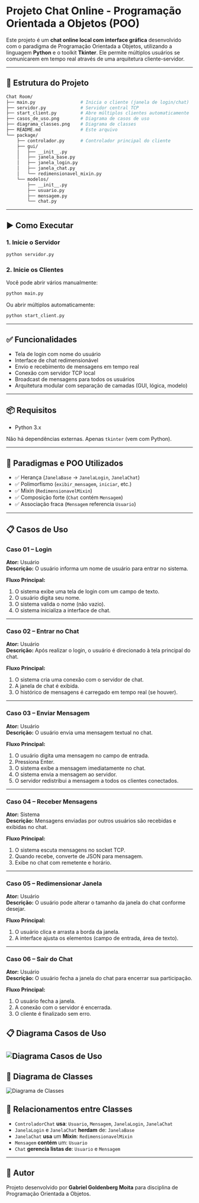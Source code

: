 # Projeto Chat Online - Programação Orientada a Objetos (POO)

Este projeto é um **chat online local com interface gráfica** desenvolvido com o paradigma de Programação Orientada a Objetos, utilizando a linguagem **Python** e o toolkit **Tkinter**. Ele permite múltiplos usuários se comunicarem em tempo real através de uma arquitetura cliente-servidor.

---

## 🧩 Estrutura do Projeto

```bash
Chat Room/
├── main.py                 # Inicia o cliente (janela de login/chat)
├── servidor.py             # Servidor central TCP
├── start_client.py         # Abre múltiplos clientes automaticamente
├── casos_de_uso.png        # Diagrama de casos de uso
├── diagrama_classes.png    # Diagrama de classes
├── README.md               # Este arquivo
└── package/
    ├── controlador.py      # Controlador principal do cliente
    ├── gui/
    │   ├── __init__.py
    │   ├── janela_base.py
    │   ├── janela_login.py
    │   ├── janela_chat.py
    │   └── redimensionavel_mixin.py
    └── modelos/
        ├── __init__.py
        ├── usuario.py
        ├── mensagem.py
        └── chat.py
```

---

## ▶️ Como Executar

### 1. Inicie o Servidor
```bash
python servidor.py
```

### 2. Inicie os Clientes
Você pode abrir vários manualmente:
```bash
python main.py
```
Ou abrir múltiplos automaticamente:
```bash
python start_client.py
```

---

## ✅ Funcionalidades
- Tela de login com nome do usuário
- Interface de chat redimensionável
- Envio e recebimento de mensagens em tempo real
- Conexão com servidor TCP local
- Broadcast de mensagens para todos os usuários
- Arquitetura modular com separação de camadas (GUI, lógica, modelo)

---

## 📦 Requisitos
- Python 3.x

Não há dependências externas. Apenas `tkinter` (vem com Python).

---

## 🎯 Paradigmas e POO Utilizados
- ✅ Herança (`JanelaBase` → `JanelaLogin`, `JanelaChat`)
- ✅ Polimorfismo (`exibir_mensagem`, `iniciar`, etc.)
- ✅ Mixin (`RedimensionavelMixin`)
- ✅ Composição forte (`Chat` contém `Mensagem`)
- ✅ Associação fraca (`Mensagem` referencia `Usuario`)

---

## 📋 Casos de Uso
### Caso 01 – Login
**Ator:** Usuário  
**Descrição:** O usuário informa um nome de usuário para entrar no sistema.

**Fluxo Principal:**
1. O sistema exibe uma tela de login com um campo de texto.
2. O usuário digita seu nome.
3. O sistema valida o nome (não vazio).
4. O sistema inicializa a interface de chat.

---

### Caso 02 – Entrar no Chat
**Ator:** Usuário  
**Descrição:** Após realizar o login, o usuário é direcionado à tela principal do chat.

**Fluxo Principal:**
1. O sistema cria uma conexão com o servidor de chat.
2. A janela de chat é exibida.
3. O histórico de mensagens é carregado em tempo real (se houver).

---

### Caso 03 – Enviar Mensagem
**Ator:** Usuário  
**Descrição:** O usuário envia uma mensagem textual no chat.

**Fluxo Principal:**
1. O usuário digita uma mensagem no campo de entrada.
2. Pressiona Enter.
3. O sistema exibe a mensagem imediatamente no chat.
4. O sistema envia a mensagem ao servidor.
5. O servidor redistribui a mensagem a todos os clientes conectados.

---

### Caso 04 – Receber Mensagens
**Ator:** Sistema  
**Descrição:** Mensagens enviadas por outros usuários são recebidas e exibidas no chat.

**Fluxo Principal:**
1. O sistema escuta mensagens no socket TCP.
2. Quando recebe, converte de JSON para mensagem.
3. Exibe no chat com remetente e horário.

---

### Caso 05 – Redimensionar Janela
**Ator:** Usuário  
**Descrição:** O usuário pode alterar o tamanho da janela do chat conforme desejar.

**Fluxo Principal:**
1. O usuário clica e arrasta a borda da janela.
2. A interface ajusta os elementos (campo de entrada, área de texto).

---

### Caso 06 – Sair do Chat
**Ator:** Usuário  
**Descrição:** O usuário fecha a janela do chat para encerrar sua participação.

**Fluxo Principal:**
1. O usuário fecha a janela.
2. A conexão com o servidor é encerrada.
3. O cliente é finalizado sem erro.

## 📋 Diagrama Casos de Uso
![Diagrama Casos de Uso](casos_de_uso.png)
---

## 🧱 Diagrama de Classes

![Diagrama de Classes](diagrama_classes.png)

## 🧱 Relacionamentos entre Classes
- `ControladorChat` **usa**: `Usuario`, `Mensagem`, `JanelaLogin`, `JanelaChat`
- `JanelaLogin` e `JanelaChat` **herdam** de: `JanelaBase`
- `JanelaChat` **usa** um **Mixin**: `RedimensionavelMixin`
- `Mensagem` **contém** um: `Usuario`
- `Chat` **gerencia listas de**: `Usuario` e `Mensagem`

---

## 👤 Autor
Projeto desenvolvido por **Gabriel Goldenberg Moita** para disciplina de Programação Orientada a Objetos.







